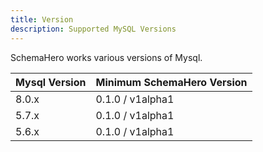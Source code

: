 ```yaml
---
title: Version
description: Supported MySQL Versions
---
```


SchemaHero works various versions of Mysql.

| Mysql Version | Minimum SchemaHero Version |
|------------------|------------|
| 8.0.x | 0.1.0 / v1alpha1 |
| 5.7.x | 0.1.0 / v1alpha1 |
| 5.6.x | 0.1.0 / v1alpha1 |
